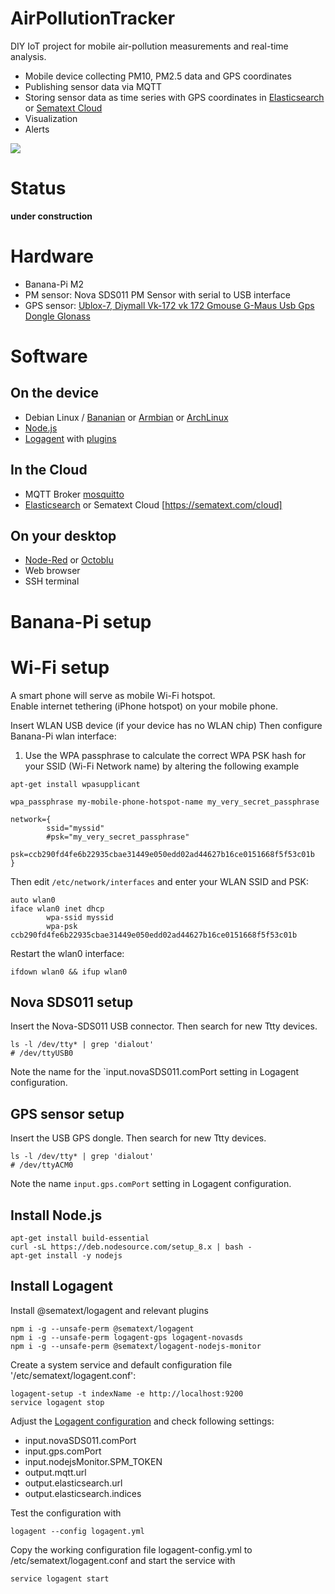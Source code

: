 # AirPollutionTracker

DIY IoT project for mobile air-pollution measurements and real-time analysis. 

- Mobile device collecting PM10, PM2.5 data and GPS coordinates
- Publishing sensor data via MQTT
- Storing sensor data as time series with GPS coordinates in [Elasticsearch](https://github.com/elastic/elasticsearch) or [Sematext Cloud](https://sematext.com/cloud)
- Visualization
- Alerts

![](https://raw.githubusercontent.com/megastef/AirPollutionTracker/master/image10.png)

# Status

__under construction__

# Hardware

- Banana-Pi M2
- PM sensor: Nova SDS011 PM Sensor with serial to USB interface 
- GPS sensor: [Ublox-7, Diymall Vk-172 vk 172 Gmouse G-Maus Usb Gps Dongle Glonass](https://www.amazon.de/dp/B015E2XSSO/ref=cm_sw_r_tw_dp_U_x_zBbHAbB7WPA2K) 

# Software

## On the device 
- Debian Linux / [Bananian](https://www.bananian.org/download) or [Armbian](https://www.armbian.com/banana-pi/) or [ArchLinux](https://wiki.archlinux.org/index.php/Banana_Pi) 
- [Node.js](https://nodejs.org/en/download/package-manager/#debian-and-ubuntu-based-linux-distributions)
- [Logagent](https://sematext.com/logagent/) with [plugins](https://sematext.com/docs/logagent/plugins/)

## In the Cloud 
- MQTT Broker [mosquitto](http://mosquitto.org/)
- [Elasticsearch](http://elastic.co) or Sematext Cloud [https://sematext.com/cloud]

## On your desktop 
- [Node-Red](https://nodered.org/) or [Octoblu](https://octoblu.github.io/)
- Web browser
- SSH terminal

# Banana-Pi setup

# Wi-Fi setup 

A smart phone will serve as mobile Wi-Fi hotspot.  
Enable internet tethering (iPhone hotspot) on your mobile phone. 

Insert WLAN USB device (if your device has no WLAN chip)
Then configure Banana-Pi wlan interface: 

1. Use the WPA passphrase to calculate the correct WPA PSK hash for your SSID (Wi-Fi Network name) by altering the following example


```
apt-get install wpasupplicant

wpa_passphrase my-mobile-phone-hotspot-name my_very_secret_passphrase

network={
        ssid="myssid"
        #psk="my_very_secret_passphrase"
        psk=ccb290fd4fe6b22935cbae31449e050edd02ad44627b16ce0151668f5f53c01b
}

```

Then edit `/etc/network/interfaces` and enter your WLAN SSID and PSK:

```
auto wlan0
iface wlan0 inet dhcp
        wpa-ssid myssid
        wpa-psk ccb290fd4fe6b22935cbae31449e050edd02ad44627b16ce0151668f5f53c01b
```

Restart the wlan0 interface: 

```
ifdown wlan0 && ifup wlan0
```



## Nova SDS011 setup 

Insert the Nova-SDS011 USB connector. 
Then search for new Ttty devices. 

```
ls -l /dev/tty* | grep 'dialout'
# /dev/ttyUSB0
```

Note the name for the `input.novaSDS011.comPort setting in Logagent configuration.  

## GPS sensor setup 

Insert the USB GPS dongle. 
Then search for new Ttty devices. 

```
ls -l /dev/tty* | grep 'dialout'
# /dev/ttyACM0
```

Note the name `input.gps.comPort` setting in Logagent configuration. 



## Install Node.js

```
apt-get install build-essential
curl -sL https://deb.nodesource.com/setup_8.x | bash - 
apt-get install -y nodejs
```

## Install Logagent

Install @sematext/logagent and relevant plugins
```
npm i -g --unsafe-perm @sematext/logagent 
npm i -g --unsafe-perm logagent-gps logagent-novasds
npm i -g --unsafe-perm @sematext/logagent-nodejs-monitor 
```

Create a system service and default configuration file '/etc/sematext/logagent.conf': 

```
logagent-setup -t indexName -e http://localhost:9200  
service logagent stop
```

Adjust the [Logagent configuration](https://github.com/megastef/AirPollutionTracker/blob/master/logagent-config.yml) and check following settings: 
 - input.novaSDS011.comPort
 - input.gps.comPort
 - input.nodejsMonitor.SPM_TOKEN
 - output.mqtt.url
 - output.elasticsearch.url
 - output.elasticsearch.indices

Test the configuration with 

```
logagent --config logagent.yml 
```

Copy the working configuration file logagent-config.yml to /etc/sematext/logagent.conf and start the service with 

```
service logagent start 
```

